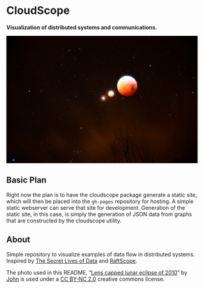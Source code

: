 # CloudScope

**Visualization of distributed systems and communications.**

[![Lens capped lunar eclipse of 2010][eclipse.jpg]][eclipse_flickr]

## Basic Plan

Right now the plan is to have the cloudscope package generate a static site, which will then be placed into the `gh-pages` repository for hosting. A simple static webserver can serve that site for development. Generation of the static site, in this case, is simply the generation of JSON data from graphs that are constructed by the cloudscope utility.

## About

Simple repository to visualize examples of data flow in distributed systems. Inspired by [The Secret Lives of Data](http://thesecretlivesofdata.com/raft/) and [RaftScope](https://github.com/ongardie/raftscope).

The photo used in this README, &ldquo;[Lens capped lunar eclipse of 2010][eclipse_flickr]&rdquo; by [John](https://www.flickr.com/photos/jahdakinebrah/) is used under a [CC BY-NC 2.0](https://creativecommons.org/licenses/by-nc/2.0/) creative commons license.

[eclipse.jpg]: docs/img/eclipse.jpg
[eclipse_flickr]: https://flic.kr/p/93AzEB
